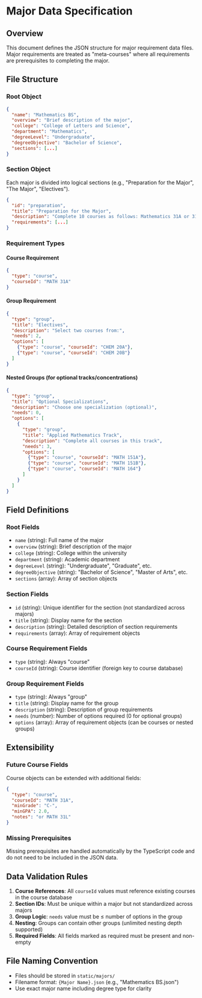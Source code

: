 # Major Data Specification

## Overview
This document defines the JSON structure for major requirement data files. Major requirements are treated as "meta-courses" where all requirements are prerequisites to completing the major.

## File Structure

### Root Object
```json
{
  "name": "Mathematics BS",
  "overview": "Brief description of the major",
  "college": "College of Letters and Science",
  "department": "Mathematics", 
  "degreeLevel": "Undergraduate",
  "degreeObjective": "Bachelor of Science",
  "sections": [...]
}
```

### Section Object
Each major is divided into logical sections (e.g., "Preparation for the Major", "The Major", "Electives").

```json
{
  "id": "preparation",
  "title": "Preparation for the Major",
  "description": "Complete 10 courses as follows: Mathematics 31A or 31L, seven required courses, and two elective courses.",
  "requirements": [...]
}
```

### Requirement Types

#### Course Requirement
```json
{
  "type": "course",
  "courseId": "MATH 31A"
}
```

#### Group Requirement
```json
{
  "type": "group",
  "title": "Electives",
  "description": "Select two courses from:",
  "needs": 2,
  "options": [
    {"type": "course", "courseId": "CHEM 20A"},
    {"type": "course", "courseId": "CHEM 20B"}
  ]
}
```

#### Nested Groups (for optional tracks/concentrations)
```json
{
  "type": "group",
  "title": "Optional Specializations",
  "description": "Choose one specialization (optional)",
  "needs": 0,
  "options": [
    {
      "type": "group",
      "title": "Applied Mathematics Track",
      "description": "Complete all courses in this track",
      "needs": 3,
      "options": [
        {"type": "course", "courseId": "MATH 151A"},
        {"type": "course", "courseId": "MATH 151B"},
        {"type": "course", "courseId": "MATH 164"}
      ]
    }
  ]
}
```

## Field Definitions

### Root Fields
- `name` (string): Full name of the major
- `overview` (string): Brief description of the major
- `college` (string): College within the university
- `department` (string): Academic department
- `degreeLevel` (string): "Undergraduate", "Graduate", etc.
- `degreeObjective` (string): "Bachelor of Science", "Master of Arts", etc.
- `sections` (array): Array of section objects

### Section Fields
- `id` (string): Unique identifier for the section (not standardized across majors)
- `title` (string): Display name for the section
- `description` (string): Detailed description of section requirements
- `requirements` (array): Array of requirement objects

### Course Requirement Fields
- `type` (string): Always "course"
- `courseId` (string): Course identifier (foreign key to course database)

### Group Requirement Fields
- `type` (string): Always "group"
- `title` (string): Display name for the group
- `description` (string): Description of group requirements
- `needs` (number): Number of options required (0 for optional groups)
- `options` (array): Array of requirement objects (can be courses or nested groups)

## Extensibility

### Future Course Fields
Course objects can be extended with additional fields:
```json
{
  "type": "course",
  "courseId": "MATH 31A",
  "minGrade": "C-",
  "minGPA": 2.0,
  "notes": "or MATH 31L"
}
```

### Missing Prerequisites
Missing prerequisites are handled automatically by the TypeScript code and do not need to be included in the JSON data.

## Data Validation Rules

1. **Course References**: All `courseId` values must reference existing courses in the course database
2. **Section IDs**: Must be unique within a major but not standardized across majors
3. **Group Logic**: `needs` value must be ≤ number of options in the group
4. **Nesting**: Groups can contain other groups (unlimited nesting depth supported)
5. **Required Fields**: All fields marked as required must be present and non-empty

## File Naming Convention
- Files should be stored in `static/majors/`
- Filename format: `{Major Name}.json` (e.g., "Mathematics BS.json")
- Use exact major name including degree type for clarity
